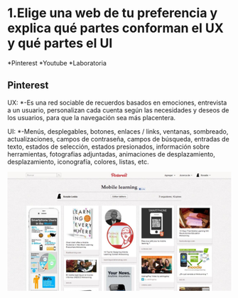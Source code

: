 # 1.Elige una web de tu preferencia y explica qué partes conforman el UX y qué partes el UI

*Pinterest
*Youtube
*Laboratoria

## Pinterest

UX:
*-Es una red sociable de recuerdos basados en emociones, entrevista a un usuario, personalizan cada cuenta según las necesidades y deseos de los usuarios, para que la navegación sea más placentera.

UI:
*-Menús, desplegables, botones, enlaces / links, ventanas, sombreado, actualizaciones, campos de contraseña, campos de búsqueda, entradas de texto, estados de selección, estados presionados, información sobre herramientas, fotografias adjuntadas, animaciones de desplazamiento, desplazamiento, iconografía, colores, listas, etc.

![pinterest](assets/images/pinterest.jpg)